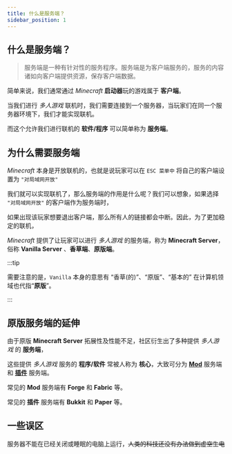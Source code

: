 ```yaml
---
title: 什么是服务端？
sidebar_position: 1
---
```


## 什么是服务端？

> 服务端是一种有针对性的服务程序。服务端是为客户端服务的，服务的内容诸如向客户端提供资源，保存客户端数据。

简单来说，我们通常通过 *Minecraft* **启动器**玩的游戏属于 **客户端**。

当我们进行 *多人游戏* 联机时，我们需要连接到一个服务器，当玩家们在同一个服务器环境下，我们才能实现联机。

而这个允许我们进行联机的 **软件/程序** 可以简单称为 **服务端**。

## 为什么需要服务端

*Minecraft* 本身是开放联机的，也就是说玩家可以在 `ESC 菜单中` 将自己的客户端设置为 `"对局域网开放"`

我们就可以实现联机了，那么服务端的作用是什么呢？我们可以想象，如果选择 `"对局域网开放"` 的客户端作为服务端时，

如果出现该玩家想要退出客户端，那么所有人的链接都会中断。因此，为了更加稳定的联机，

*Minecraft* 提供了让玩家可以进行 *多人游戏* 的服务端，称为 **Minecraft Server**，俗称 **Vanilla Server** 、**香草端**、**原版端**。

:::tip

需要注意的是，`Vanilla` 本身的意思有 “香草(的)”、“原版”、“基本的” 在计算机领域也代指“**原版**”。

:::

## 原版服务端的延伸

由于原版 **Minecraft Server** 拓展性及性能不足，社区衍生出了多种提供 *多人游戏* 的 **服务端**，

这些提供 *多人游戏* 服务的 **程序/软件** 常被人称为 **核心**，大致可分为
**[Mod](https://nitwikit.8aka.org/Java/start/basic/what-is-mod)** 服务端和 **[插件](what-is-plugin.md)** 服务端。

常见的 **Mod** 服务端有 **Forge** 和 **Fabric** 等。

常见的 **插件** 服务端有 **Bukkit** 和 **Paper** 等。

## 一些误区

服务器不能在已经关闭或睡眠的电脑上运行，~~人类的科技还没有办法做到虚空生电~~
